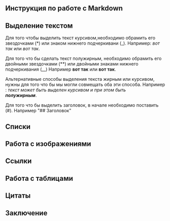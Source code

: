 ## Инструкция по работе с Markdown

## Выделение текстом
Для того чтобы выделить текст курсивом,необходимо обрамить его звездочками (*) или знаком нижнего подчеркивани (_). Например: *вот так* или _вот так_.

Для того что бы сделать текст полужирным, необходимо обрамить его двойными звездочками (**) или двойными знаками нижнего подчеркивания (__)
Например **вот так** или __вот так__.

Альтернативные способы выделения текста жирным или курсивом, нужны для того что бы мы могли совмещать оба эти способа. Например :
_текст может быть выделен курсивом и при этом быть   
**полужирным**_.

 
 Для того что бы выделить заголовок, в начале необходимо поставить (#). Например "## Заголовок" 




## Списки


## Работа с изображениями


## Сcылки



## Работа с таблицами

## Цитаты


## Заключение 
